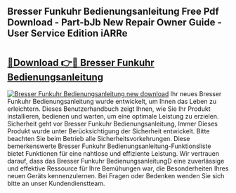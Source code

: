## Bresser Funkuhr Bedienungsanleitung Free Pdf Download - Part-bJb New Repair Owner Guide - User Service Edition iARRe

# <h2><a href="http://df02k7j.blite.top/?on=Bresser+Funkuhr+Bedienungsanleitung">🔗Download 👉🔴 Bresser Funkuhr Bedienungsanleitung</a></h2>

[![Bresser Funkuhr Bedienungsanleitung new download](https://i.imgur.com/lujVjoI.png)](http://df02k7j.blite.top/?on=Bresser+Funkuhr+Bedienungsanleitung)
Ihr neues Bresser Funkuhr Bedienungsanleitung wurde entwickelt, um Ihnen das Leben zu erleichtern. Dieses Benutzerhandbuch zeigt Ihnen, wie Sie Ihr Produkt installieren, bedienen und warten, um eine optimale Leistung zu erzielen. Sicherheit geht vor Bresser Funkuhr Bedienungsanleitung, Immer Dieses Produkt wurde unter Berücksichtigung der Sicherheit entwickelt. Bitte beachten Sie beim Betrieb alle Sicherheitsvorkehrungen. Diese bemerkenswerte Bresser Funkuhr Bedienungsanleitung-Funktionsliste bietet Funktionen für eine nahtlose und effiziente Leistung. Wir vertrauen darauf, dass das Bresser Funkuhr BedienungsanleitungD eine zuverlässige und effektive Ressource für Ihre Bemühungen war, die Besonderheiten Ihres neuen Geräts kennenzulernen. Bei Fragen oder Bedenken wenden Sie sich bitte an unser Kundendienstteam.
